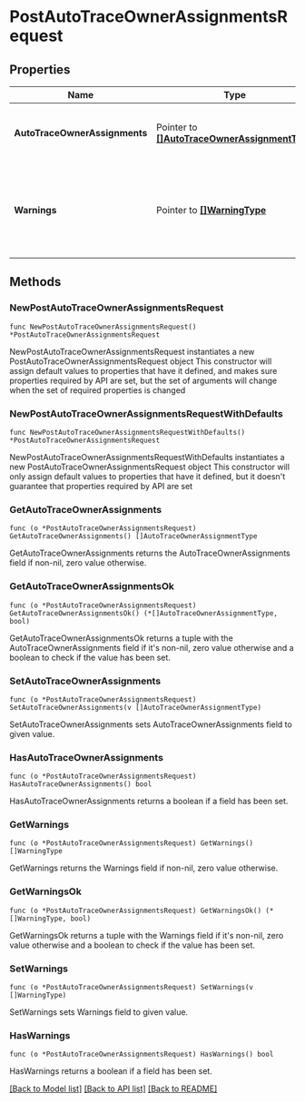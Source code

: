 # PostAutoTraceOwnerAssignmentsRequest

## Properties

Name | Type | Description | Notes
------------ | ------------- | ------------- | -------------
**AutoTraceOwnerAssignments** | Pointer to [**[]AutoTraceOwnerAssignmentType**](AutoTraceOwnerAssignmentType.md) | Detailed information of trace owner assignment. | [optional] 
**Warnings** | Pointer to [**[]WarningType**](WarningType.md) | Used in conjunction with the Success element to define a business error. | [optional] 

## Methods

### NewPostAutoTraceOwnerAssignmentsRequest

`func NewPostAutoTraceOwnerAssignmentsRequest() *PostAutoTraceOwnerAssignmentsRequest`

NewPostAutoTraceOwnerAssignmentsRequest instantiates a new PostAutoTraceOwnerAssignmentsRequest object
This constructor will assign default values to properties that have it defined,
and makes sure properties required by API are set, but the set of arguments
will change when the set of required properties is changed

### NewPostAutoTraceOwnerAssignmentsRequestWithDefaults

`func NewPostAutoTraceOwnerAssignmentsRequestWithDefaults() *PostAutoTraceOwnerAssignmentsRequest`

NewPostAutoTraceOwnerAssignmentsRequestWithDefaults instantiates a new PostAutoTraceOwnerAssignmentsRequest object
This constructor will only assign default values to properties that have it defined,
but it doesn't guarantee that properties required by API are set

### GetAutoTraceOwnerAssignments

`func (o *PostAutoTraceOwnerAssignmentsRequest) GetAutoTraceOwnerAssignments() []AutoTraceOwnerAssignmentType`

GetAutoTraceOwnerAssignments returns the AutoTraceOwnerAssignments field if non-nil, zero value otherwise.

### GetAutoTraceOwnerAssignmentsOk

`func (o *PostAutoTraceOwnerAssignmentsRequest) GetAutoTraceOwnerAssignmentsOk() (*[]AutoTraceOwnerAssignmentType, bool)`

GetAutoTraceOwnerAssignmentsOk returns a tuple with the AutoTraceOwnerAssignments field if it's non-nil, zero value otherwise
and a boolean to check if the value has been set.

### SetAutoTraceOwnerAssignments

`func (o *PostAutoTraceOwnerAssignmentsRequest) SetAutoTraceOwnerAssignments(v []AutoTraceOwnerAssignmentType)`

SetAutoTraceOwnerAssignments sets AutoTraceOwnerAssignments field to given value.

### HasAutoTraceOwnerAssignments

`func (o *PostAutoTraceOwnerAssignmentsRequest) HasAutoTraceOwnerAssignments() bool`

HasAutoTraceOwnerAssignments returns a boolean if a field has been set.

### GetWarnings

`func (o *PostAutoTraceOwnerAssignmentsRequest) GetWarnings() []WarningType`

GetWarnings returns the Warnings field if non-nil, zero value otherwise.

### GetWarningsOk

`func (o *PostAutoTraceOwnerAssignmentsRequest) GetWarningsOk() (*[]WarningType, bool)`

GetWarningsOk returns a tuple with the Warnings field if it's non-nil, zero value otherwise
and a boolean to check if the value has been set.

### SetWarnings

`func (o *PostAutoTraceOwnerAssignmentsRequest) SetWarnings(v []WarningType)`

SetWarnings sets Warnings field to given value.

### HasWarnings

`func (o *PostAutoTraceOwnerAssignmentsRequest) HasWarnings() bool`

HasWarnings returns a boolean if a field has been set.


[[Back to Model list]](../README.md#documentation-for-models) [[Back to API list]](../README.md#documentation-for-api-endpoints) [[Back to README]](../README.md)



